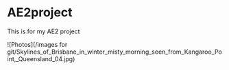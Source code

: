 # AE2project


This is for my AE2 project

![Photos](/images for git/Skylines_of_Brisbane_in_winter_misty_morning_seen_from_Kangaroo_Point,_Queensland_04.jpg)
